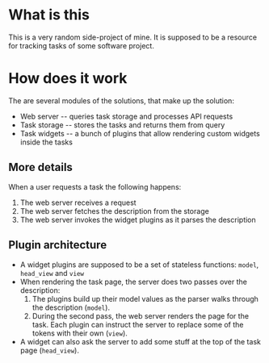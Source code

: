 # What is this

This is a very random side-project of mine. It is supposed to be a resource for tracking tasks of some software project.

# How does it work

The are several modules of the solutions, that make up the solution:

* Web server -- queries task storage and processes API requests
* Task storage -- stores the tasks and returns them from query
* Task widgets -- a bunch of plugins that allow rendering custom widgets inside the tasks

## More details

When a user requests a task the following happens:

1. The web server receives a request
2. The web server fetches the description from the storage
3. The web server invokes the widget plugins as it parses the description

## Plugin architecture

* A widget plugins are supposed to be a set of stateless functions: `model`, `head_view` and `view`
* When rendering the task page, the server does two passes over the description:
  1. The plugins build up their model values as the parser walks through the description (`model`).
  2. During the second pass, the web server renders the page for the task. Each plugin can instruct the server to replace some of the tokens with their own (`view`).
* A widget can also ask the server to add some stuff at the top of the task page (`head_view`).
